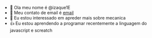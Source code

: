 - 👋 Ola meu nome é @izaque1E
- 👀 Meu contato de email é [email](izaque.bueno@escola.pr.gov.br)
- 🌱 Eu estou interessado em apreder mais sobre mecanica
- :+1: Eu estou aprendendo a programar recentemente a linguagem do javascript e screatch 

<!---
izaque1E/izaque1E is a ✨ special ✨ repository because its `README.md` (this file) appears on your GitHub profile.
You can click the Preview link to take a look at your changes.
--->

